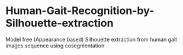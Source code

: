 # Human-Gait-Recognition-by-Silhouette-extraction

Model free (Appearance based)
Silhouette extraction from human gait images sequence using cosegmentation


